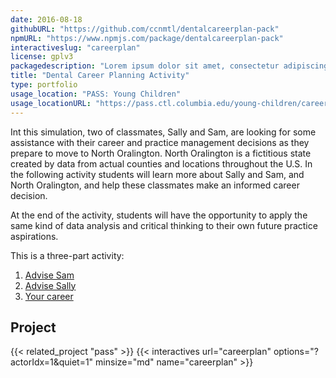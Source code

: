```yaml
---
date: 2016-08-18
githubURL: "https://github.com/ccnmtl/dentalcareerplan-pack"
npmURL: "https://www.npmjs.com/package/dentalcareerplan-pack"
interactiveslug: "careerplan"
license: gplv3
packagedescription: "Lorem ipsum dolor sit amet, consectetur adipiscing elit. Praesent ac lorem enim. Donec sit amet."
title: "Dental Career Planning Activity"
type: portfolio
usage_location: "PASS: Young Children"
usage_locationURL: "https://pass.ctl.columbia.edu/young-children/career-planning-activity/"
---
```


Int this simulation, two of classmates, Sally and Sam, are looking for some assistance with their career and practice management decisions as they prepare to move to North Oralington. North Oralington is a fictitious state created by data from actual counties and locations throughout the U.S. In the following activity students will learn more about Sally and Sam, and North Oralington, and help these classmates make an informed career decision.

At the end of the activity, students will have the opportunity to apply the same kind of data analysis and critical thinking to their own future practice aspirations.

This is a three-part activity:

1. [Advise Sam](/lib/careerplan/index.html?actorIdx=0&quiet=1) 
2. [Advise Sally](/lib/careerplan/index.html?actorIdx=1&quiet=1)
3. [Your career](/lib/careerplan/index.html?actorIdx=2&quiet=1)

## Project

{{< related_project "pass" >}}
{{< interactives url="careerplan" options="?actorIdx=1&quiet=1" minsize="md" name="careerplan" >}}
